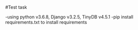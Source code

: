 #Test task

-using python v3.6.8, Django v3.2.5, TinyDB v4.5.1
-pip install requirements.txt to install requirements
